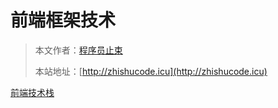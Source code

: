 # 前端框架技术

> 本文作者：[程序员止束]()
>
> 本站地址：[http://zhishucode.icu](http://zhishucode.icu)



[前端技术栈](前端技术栈.md)







